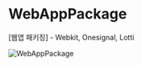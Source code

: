 # WebAppPackage
[웹앱 패키징] - Webkit, Onesignal, Lotti

![WebAppPackage](https://user-images.githubusercontent.com/72122503/166149412-a656fe89-95ed-4218-a091-d7187779804f.gif)
